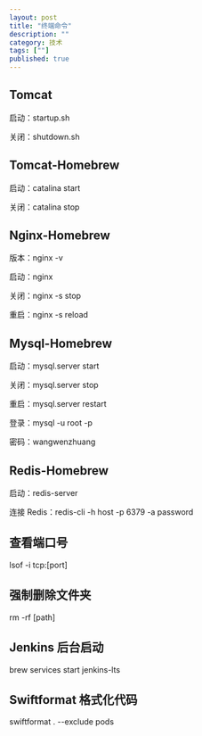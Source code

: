 ```yaml
---
layout: post
title: "终端命令"
description: ""
category: 技术
tags: [""]
published: true
---
```


## Tomcat

启动：startup.sh

关闭：shutdown.sh

## Tomcat-Homebrew

启动：catalina start

关闭：catalina stop

## Nginx-Homebrew

版本：nginx -v

启动：nginx

关闭：nginx -s stop

重启：nginx -s reload

## Mysql-Homebrew

启动：mysql.server start

关闭：mysql.server stop

重启：mysql.server restart

登录：mysql -u root -p

密码：wangwenzhuang

## Redis-Homebrew

启动：redis-server

连接 Redis：redis-cli -h host -p 6379 -a password

## 查看端口号

lsof -i tcp:[port]

## 强制删除文件夹

rm -rf [path]

## Jenkins 后台启动

brew services start jenkins-lts

## Swiftformat 格式化代码

swiftformat . --exclude pods